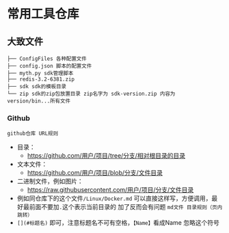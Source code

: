 # 常用工具仓库


## 大致文件
```
├── ConfigFiles 各种配置文件
├── config.json 脚本的配置文件
├── myth.py sdk管理脚本
├── redis-3.2-6381.zip
├── sdk sdk的模板目录
└── zip sdk的zip包放置目录 zip名字为 sdk-version.zip 内容为  version/bin...所有文件

```
### Github
`github仓库 URL规则`
- 目录：
    - https://github.com/用户/项目/tree/分支/相对根目录的目录
- 文本文件：
    -  https://github.com/用户/项目/blob/分支/文件目录
- 二进制文件，例如图片：
    -  https://raw.githubusercontent.com/用户/项目/分支/文件目录
- 例如同仓库下的这个文件`/Linux/Docker.md` 可以直接这样写，方便调用，最好最前面不要加`.`这个表示当前目录的 加了反而会有问题
`md文件 目录规则（页内跳转）`
- `[](#标题名)` 即可，注意标题名不可有空格，`【Name】`看成Name 忽略这个符号
